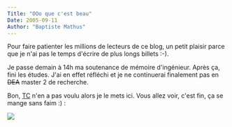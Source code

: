 ```yaml
---
Title: "OOo que c'est beau"
Date: 2005-09-11
Author: "Baptiste Mathus"
---
```




Pour faire patienter les millions de lecteurs de ce blog, un petit
plaisir parce que je n'ai pas le temps d'écrire de plus longs
billets :-).

Je passe demain à 14h ma soutenance de mémoire d'ingénieur. Après ça,
fini les études. J'ai en effet réfléchi et je ne continuerai finalement
pas en ~~DEA~~ master 2 de recherche.

Bon, [TC](http://totalementcretin.apinc.org) n'en a pas voulu alors je
le mets ici. Vous allez voir, c'est fin, ça se mange sans faim :) :

![](/dotclear/images/tcOOo.png)

